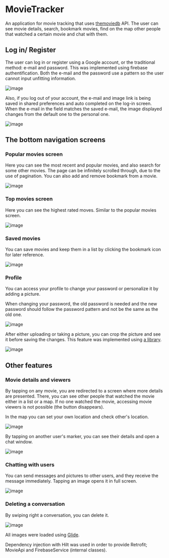 # MovieTracker

An application for movie tracking that uses [themoviedb](https://www.themoviedb.org/) API. The user can see movie details, search, bookmark movies, find on the map other people that watched a certain movie and chat with them.

## Log in/ Register

The user can log in or register using a Google account, or the traditional method: e-mail and password. This was implemented using firebase authentification. Both the e-mail and the password use a pattern so the user cannot input unfitting information.

![image](https://drive.google.com/uc?export=view&id=12L-k6ZxFduFqu1ID0gWIWnlVpvfN7c7v)

Also, if you log out of your account, the e-mail and image link is being saved in shared preferences and auto completed on the log-in screen. When the e-mail in the field matches the saved e-mail, the image displayed changes from the default one to the personal one.

![image](https://drive.google.com/uc?export=view&id=1zEntciqbj-yzMZEYs3WPhiXKUAiwdkP_)

## The bottom navigation screens

### Popular movies screen

Here you can see the most recent and popular movies, and also search for some other movies. The page can be infinitely scrolled through, due to the use of pagination. You can also add and remove bookmark from a movie.

![image](https://drive.google.com/uc?export=view&id=1xb1R3BJTumdDGLth58zjY8xx9EBSXuUp)

### Top movies screen

Here you can see the highest rated moves. Similar to the popular movies screen.

![image](https://drive.google.com/uc?export=view&id=1ouLY44UwExCyn9OBLC-u19DuizN8-h9C)

### Saved movies

You can save movies and keep them in a list by clicking the bookmark icon for later reference.

![image](https://drive.google.com/uc?export=view&id=1u6d-FWe0JC6qxNO1fLzRvr3xhbutnalJ)

### Profile

You can access your profile to change your password or personalize it by adding a picture.

When changing your password, the old password is needed and the new password should follow the password pattern and not be the same as the old one.

![image](https://drive.google.com/uc?export=view&id=1E7BHKInPk5tP2mm04IUb7DxxPuURnPw5)

After either uploading or taking a picture, you can crop the picture and see it before saving the changes.
This feature was implemented using [a library](https://github.com/edmodo/cropper).

![image](https://drive.google.com/uc?export=view&id=1OAYq1s9oPwBTcsN404zJcritjIdKN23H)


## Other features

### Movie details and viewers

By tapping on any movie, you are redirected to a screen where more details are presented. There, you can see other people that watched the movie either in a list or a map. If no one watched the movie, accessing movie viewers is not possible (the button disappears). 

In the map you can set your own location and check other's location.

![image](https://drive.google.com/uc?export=view&id=1AYJUm-5a3lpouGyUO1aQtWykZqCGjh2S)

By tapping on another user's marker, you can see their details and open a chat window.

![image](https://drive.google.com/uc?export=view&id=1Kv3ayCi5TCbqJyNHmtw1JTXv0CCpVPuy)

### Chatting with users

You can send messages and pictures to other users, and they receive the message immediately. Tapping an image opens it in full screen.

![image](https://drive.google.com/uc?export=view&id=15nHZUJQh9r9h8KjPfDehCPqdMWGQdi4K)

### Deleting a conversation

By swiping right a conversation, you can delete it.

![image](https://drive.google.com/uc?export=view&id=1QmJBGEOFxmEWpmxpaxVraC-zLxBNw-vU)


All images were loaded using [Glide](https://github.com/bumptech/glide).

Dependency injection with Hilt was used in order to provide Retrofit; MovieApi and FirebaseService (internal classes).

